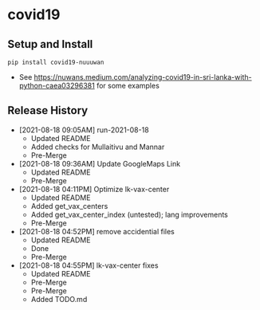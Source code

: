 # covid19

## Setup and Install

```
pip install covid19-nuuuwan
```
* See https://nuwans.medium.com/analyzing-covid19-in-sri-lanka-with-python-caea03296381 for some examples

## Release History

* [2021-08-18 09:05AM] run-2021-08-18
  * Updated README
  * Added checks for Mullaitivu and Mannar
  * Pre-Merge
* [2021-08-18 09:36AM] Update GoogleMaps Link
  * Updated README
  * Pre-Merge
* [2021-08-18 04:11PM] Optimize lk-vax-center
  * Updated README
  * Added get_vax_centers
  * Added get_vax_center_index (untested); lang improvements
  * Pre-Merge
* [2021-08-18 04:52PM] remove accidential files
  * Updated README
  * Done
  * Pre-Merge
* [2021-08-18 04:55PM] lk-vax-center fixes
  * Updated README
  * Pre-Merge
  * Pre-Merge
  * Added TODO.md
